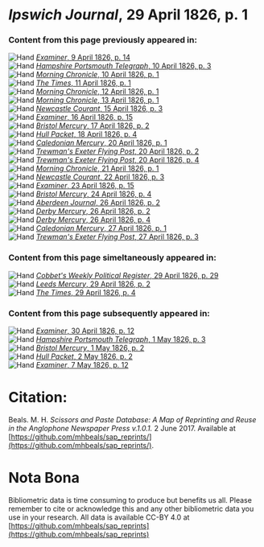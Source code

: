 # *Ipswich Journal*, 29 April 1826, p. 1  
  
### Content from this page previously appeared in:  
![Hand](http://scissorsandpaste.net/wp-content/uploads/2017/06/smallhandpointer.png) [*Examiner*, 9 April 1826, p. 14](https://mhbeals.github.io/sap_html/Examiner/Examiner-9-April-1826-p-14)  
![Hand](http://scissorsandpaste.net/wp-content/uploads/2017/06/smallhandpointer.png) [*Hampshire Portsmouth Telegraph*, 10 April 1826, p. 3](https://mhbeals.github.io/sap_html/Hampshire-Portsmouth-Telegraph/Hampshire-Portsmouth-Telegraph-10-April-1826-p-3)  
![Hand](http://scissorsandpaste.net/wp-content/uploads/2017/06/smallhandpointer.png) [*Morning Chronicle*, 10 April 1826, p. 1](https://mhbeals.github.io/sap_html/Morning-Chronicle/Morning-Chronicle-10-April-1826-p-1)  
![Hand](http://scissorsandpaste.net/wp-content/uploads/2017/06/smallhandpointer.png) [*The Times*, 11 April 1826, p. 1](https://mhbeals.github.io/sap_html/The-Times/The-Times-11-April-1826-p-1)  
![Hand](http://scissorsandpaste.net/wp-content/uploads/2017/06/smallhandpointer.png) [*Morning Chronicle*, 12 April 1826, p. 1](https://mhbeals.github.io/sap_html/Morning-Chronicle/Morning-Chronicle-12-April-1826-p-1)  
![Hand](http://scissorsandpaste.net/wp-content/uploads/2017/06/smallhandpointer.png) [*Morning Chronicle*, 13 April 1826, p. 1](https://mhbeals.github.io/sap_html/Morning-Chronicle/Morning-Chronicle-13-April-1826-p-1)  
![Hand](http://scissorsandpaste.net/wp-content/uploads/2017/06/smallhandpointer.png) [*Newcastle Courant*, 15 April 1826, p. 3](https://mhbeals.github.io/sap_html/Newcastle-Courant/Newcastle-Courant-15-April-1826-p-3)  
![Hand](http://scissorsandpaste.net/wp-content/uploads/2017/06/smallhandpointer.png) [*Examiner*, 16 April 1826, p. 15](https://mhbeals.github.io/sap_html/Examiner/Examiner-16-April-1826-p-15)  
![Hand](http://scissorsandpaste.net/wp-content/uploads/2017/06/smallhandpointer.png) [*Bristol Mercury*, 17 April 1826, p. 2](https://mhbeals.github.io/sap_html/Bristol-Mercury/Bristol-Mercury-17-April-1826-p-2)  
![Hand](http://scissorsandpaste.net/wp-content/uploads/2017/06/smallhandpointer.png) [*Hull Packet*, 18 April 1826, p. 4](https://mhbeals.github.io/sap_html/Hull-Packet/Hull-Packet-18-April-1826-p-4)  
![Hand](http://scissorsandpaste.net/wp-content/uploads/2017/06/smallhandpointer.png) [*Caledonian Mercury*, 20 April 1826, p. 1](https://mhbeals.github.io/sap_html/Caledonian-Mercury/Caledonian-Mercury-20-April-1826-p-1)  
![Hand](http://scissorsandpaste.net/wp-content/uploads/2017/06/smallhandpointer.png) [*Trewman's Exeter Flying Post*, 20 April 1826, p. 2](https://mhbeals.github.io/sap_html/Trewman's-Exeter-Flying-Post/Trewman's-Exeter-Flying-Post-20-April-1826-p-2)  
![Hand](http://scissorsandpaste.net/wp-content/uploads/2017/06/smallhandpointer.png) [*Trewman's Exeter Flying Post*, 20 April 1826, p. 4](https://mhbeals.github.io/sap_html/Trewman's-Exeter-Flying-Post/Trewman's-Exeter-Flying-Post-20-April-1826-p-4)  
![Hand](http://scissorsandpaste.net/wp-content/uploads/2017/06/smallhandpointer.png) [*Morning Chronicle*, 21 April 1826, p. 1](https://mhbeals.github.io/sap_html/Morning-Chronicle/Morning-Chronicle-21-April-1826-p-1)  
![Hand](http://scissorsandpaste.net/wp-content/uploads/2017/06/smallhandpointer.png) [*Newcastle Courant*, 22 April 1826, p. 3](https://mhbeals.github.io/sap_html/Newcastle-Courant/Newcastle-Courant-22-April-1826-p-3)  
![Hand](http://scissorsandpaste.net/wp-content/uploads/2017/06/smallhandpointer.png) [*Examiner*, 23 April 1826, p. 15](https://mhbeals.github.io/sap_html/Examiner/Examiner-23-April-1826-p-15)  
![Hand](http://scissorsandpaste.net/wp-content/uploads/2017/06/smallhandpointer.png) [*Bristol Mercury*, 24 April 1826, p. 4](https://mhbeals.github.io/sap_html/Bristol-Mercury/Bristol-Mercury-24-April-1826-p-4)  
![Hand](http://scissorsandpaste.net/wp-content/uploads/2017/06/smallhandpointer.png) [*Aberdeen Journal*, 26 April 1826, p. 2](https://mhbeals.github.io/sap_html/Aberdeen-Journal/Aberdeen-Journal-26-April-1826-p-2)  
![Hand](http://scissorsandpaste.net/wp-content/uploads/2017/06/smallhandpointer.png) [*Derby Mercury*, 26 April 1826, p. 2](https://mhbeals.github.io/sap_html/Derby-Mercury/Derby-Mercury-26-April-1826-p-2)  
![Hand](http://scissorsandpaste.net/wp-content/uploads/2017/06/smallhandpointer.png) [*Derby Mercury*, 26 April 1826, p. 4](https://mhbeals.github.io/sap_html/Derby-Mercury/Derby-Mercury-26-April-1826-p-4)  
![Hand](http://scissorsandpaste.net/wp-content/uploads/2017/06/smallhandpointer.png) [*Caledonian Mercury*, 27 April 1826, p. 1](https://mhbeals.github.io/sap_html/Caledonian-Mercury/Caledonian-Mercury-27-April-1826-p-1)  
![Hand](http://scissorsandpaste.net/wp-content/uploads/2017/06/smallhandpointer.png) [*Trewman's Exeter Flying Post*, 27 April 1826, p. 3](https://mhbeals.github.io/sap_html/Trewman's-Exeter-Flying-Post/Trewman's-Exeter-Flying-Post-27-April-1826-p-3)  
  
### Content from this page simeltaneously appeared in:  
![Hand](http://scissorsandpaste.net/wp-content/uploads/2017/06/smallhandpointer.png) [*Cobbet's Weekly Political Register*, 29 April 1826, p. 29](https://mhbeals.github.io/sap_html/Cobbet's-Weekly-Political-Register/Cobbet's-Weekly-Political-Register-29-April-1826-p-29)  
![Hand](http://scissorsandpaste.net/wp-content/uploads/2017/06/smallhandpointer.png) [*Leeds Mercury*, 29 April 1826, p. 2](https://mhbeals.github.io/sap_html/Leeds-Mercury/Leeds-Mercury-29-April-1826-p-2)  
![Hand](http://scissorsandpaste.net/wp-content/uploads/2017/06/smallhandpointer.png) [*The Times*, 29 April 1826, p. 4](https://mhbeals.github.io/sap_html/The-Times/The-Times-29-April-1826-p-4)  
  
### Content from this page subsequently appeared in:  
![Hand](http://scissorsandpaste.net/wp-content/uploads/2017/06/smallhandpointer.png) [*Examiner*, 30 April 1826, p. 12](https://mhbeals.github.io/sap_html/Examiner/Examiner-30-April-1826-p-12)  
![Hand](http://scissorsandpaste.net/wp-content/uploads/2017/06/smallhandpointer.png) [*Hampshire Portsmouth Telegraph*, 1 May 1826, p. 3](https://mhbeals.github.io/sap_html/Hampshire-Portsmouth-Telegraph/Hampshire-Portsmouth-Telegraph-1-May-1826-p-3)  
![Hand](http://scissorsandpaste.net/wp-content/uploads/2017/06/smallhandpointer.png) [*Bristol Mercury*, 1 May 1826, p. 2](https://mhbeals.github.io/sap_html/Bristol-Mercury/Bristol-Mercury-1-May-1826-p-2)  
![Hand](http://scissorsandpaste.net/wp-content/uploads/2017/06/smallhandpointer.png) [*Hull Packet*, 2 May 1826, p. 2](https://mhbeals.github.io/sap_html/Hull-Packet/Hull-Packet-2-May-1826-p-2)  
![Hand](http://scissorsandpaste.net/wp-content/uploads/2017/06/smallhandpointer.png) [*Examiner*, 7 May 1826, p. 12](https://mhbeals.github.io/sap_html/Examiner/Examiner-7-May-1826-p-12)  


# Citation: 

Beals. M. H. *Scissors and Paste Database: A Map of Reprinting and Reuse in the Anglophone Newspaper Press v.1.0.1.* 2 June 2017. Available at [https://github.com/mhbeals/sap_reprints/](https://github.com/mhbeals/sap_reprints/). 

# Nota Bona

Bibliometric data is time consuming to produce but benefits us all. Please remember to cite or acknowledge this and any other bibliometric data you use in your research. All data is available CC-BY 4.0 at [https://github.com/mhbeals/sap_reprints](https://github.com/mhbeals/sap_reprints)